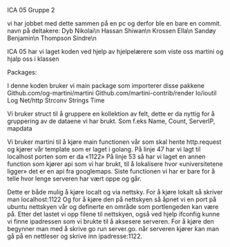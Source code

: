 ICA 05 Gruppe 2

vi har jobbet med dette sammen på en pc og derfor ble en bare en commit.
navn på deltakere:
Dyb Nikolai\n
Hassan Shiwan\n
Krossen Ella\n
Sandøy Benjamin\n
Thompson Sindre\n



ICA 05 har vi laget koden ved hjelp av hjelpelærere som viste oss martini og hjalp oss i klassen



Packages:

I denne koden bruker vi main package som importerer disse pakkene
Github.com/og-martini/martini
Github.com/martini-contrib/render
Io/ioutil
Log
Net/http
Strconv
Strings
Time

Vi bruker struct til å gruppere en kollektion av felt, dette er da nyttig for å gruppering av de dataene vi har brukt. Som f.eks  Name, Count, ServerIP, mapdata

Vi bruker martini til å kjøre main functionen vår som skal hente http.request og kjører vår template som er laget i golang.
På linje 47 har vi lagt til localhost porten som er da «1122»
På linje 53 så  har vi laget en annen function som kjører api som vi har brukt, til å lokalisere hvor «universitetene ligger» det er en api fra googlemaps.
Siste functionen vi har er bare for å telle hvor lenge serveren har vært oppe og går.

Dette er både mulig å kjøre localt og via nettsky. For å kjøre lokalt så skriver man localhost:1122
Og for å kjøre den på nettskyen så åpnet vi en port på ubuntu nettskyen vår og definerte en område som portlengeden kan være på. Etter det lastet vi opp filene til nettskyen, også ved hjelp ifconfig kunne vi finne ipadressen som vi brukte til å aksesere serveren.
For å kjøre den begynner man med å skrive go run server.go. når serveren kjører kan man gå på en nettleser og skrive inn ipadresse:1122.

